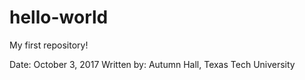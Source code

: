 # hello-world
My first repository!

Date:         October 3, 2017
Written by:   Autumn Hall, Texas Tech University
